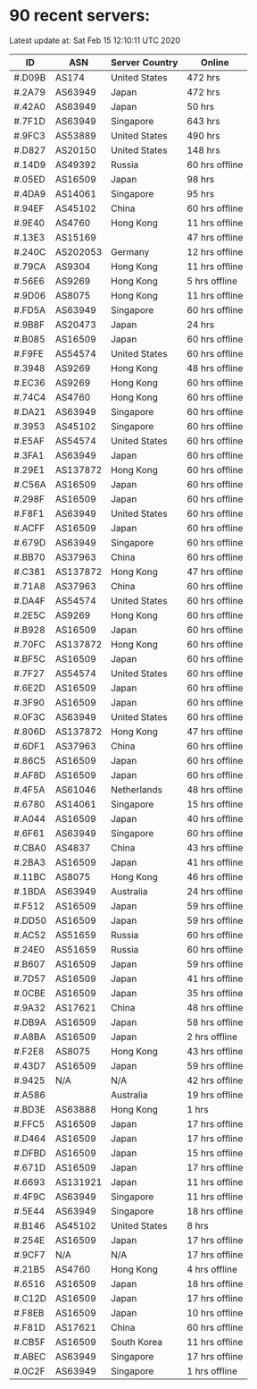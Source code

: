 # 90 recent servers:

Latest update at: Sat Feb 15 12:10:11 UTC 2020

| ID | ASN | Server Country | Online |
| -- | --- | -------------- | ------ |
| #.D09B | AS174 | United States | 472 hrs |
| #.2A79 | AS63949 | Japan | 472 hrs |
| #.42A0 | AS63949 | Japan | 50 hrs |
| #.7F1D | AS63949 | Singapore | 643 hrs |
| #.9FC3 | AS53889 | United States | 490 hrs |
| #.D827 | AS20150 | United States | 148 hrs |
| #.14D9 | AS49392 | Russia | 60 hrs offline |
| #.05ED | AS16509 | Japan | 98 hrs |
| #.4DA9 | AS14061 | Singapore | 95 hrs |
| #.94EF | AS45102 | China | 60 hrs offline |
| #.9E40 | AS4760 | Hong Kong | 11 hrs offline |
| #.13E3 | AS15169 |  | 47 hrs offline |
| #.240C | AS202053 | Germany | 12 hrs offline |
| #.79CA | AS9304 | Hong Kong | 11 hrs offline |
| #.56E6 | AS9269 | Hong Kong | 5 hrs offline |
| #.9D06 | AS8075 | Hong Kong | 11 hrs offline |
| #.FD5A | AS63949 | Singapore | 60 hrs offline |
| #.9B8F | AS20473 | Japan | 24 hrs |
| #.B085 | AS16509 | Japan | 60 hrs offline |
| #.F9FE | AS54574 | United States | 60 hrs offline |
| #.3948 | AS9269 | Hong Kong | 48 hrs offline |
| #.EC36 | AS9269 | Hong Kong | 60 hrs offline |
| #.74C4 | AS4760 | Hong Kong | 60 hrs offline |
| #.DA21 | AS63949 | Singapore | 60 hrs offline |
| #.3953 | AS45102 | Singapore | 60 hrs offline |
| #.E5AF | AS54574 | United States | 60 hrs offline |
| #.3FA1 | AS63949 | Japan | 60 hrs offline |
| #.29E1 | AS137872 | Hong Kong | 60 hrs offline |
| #.C56A | AS16509 | Japan | 60 hrs offline |
| #.298F | AS16509 | Japan | 60 hrs offline |
| #.F8F1 | AS63949 | United States | 60 hrs offline |
| #.ACFF | AS16509 | Japan | 60 hrs offline |
| #.679D | AS63949 | Singapore | 60 hrs offline |
| #.BB70 | AS37963 | China | 60 hrs offline |
| #.C381 | AS137872 | Hong Kong | 47 hrs offline |
| #.71A8 | AS37963 | China | 60 hrs offline |
| #.DA4F | AS54574 | United States | 60 hrs offline |
| #.2E5C | AS9269 | Hong Kong | 60 hrs offline |
| #.B928 | AS16509 | Japan | 60 hrs offline |
| #.70FC | AS137872 | Hong Kong | 60 hrs offline |
| #.BF5C | AS16509 | Japan | 60 hrs offline |
| #.7F27 | AS54574 | United States | 60 hrs offline |
| #.6E2D | AS16509 | Japan | 60 hrs offline |
| #.3F90 | AS16509 | Japan | 60 hrs offline |
| #.0F3C | AS63949 | United States | 60 hrs offline |
| #.806D | AS137872 | Hong Kong | 47 hrs offline |
| #.6DF1 | AS37963 | China | 60 hrs offline |
| #.86C5 | AS16509 | Japan | 60 hrs offline |
| #.AF8D | AS16509 | Japan | 60 hrs offline |
| #.4F5A | AS61046 | Netherlands | 48 hrs offline |
| #.6780 | AS14061 | Singapore | 15 hrs offline |
| #.A044 | AS16509 | Japan | 40 hrs offline |
| #.6F61 | AS63949 | Singapore | 60 hrs offline |
| #.CBA0 | AS4837 | China | 43 hrs offline |
| #.2BA3 | AS16509 | Japan | 41 hrs offline |
| #.11BC | AS8075 | Hong Kong | 46 hrs offline |
| #.1BDA | AS63949 | Australia | 24 hrs offline |
| #.F512 | AS16509 | Japan | 59 hrs offline |
| #.DD50 | AS16509 | Japan | 59 hrs offline |
| #.AC52 | AS51659 | Russia | 60 hrs offline |
| #.24E0 | AS51659 | Russia | 60 hrs offline |
| #.B607 | AS16509 | Japan | 59 hrs offline |
| #.7D57 | AS16509 | Japan | 41 hrs offline |
| #.0CBE | AS16509 | Japan | 35 hrs offline |
| #.9A32 | AS17621 | China | 48 hrs offline |
| #.DB9A | AS16509 | Japan | 58 hrs offline |
| #.A8BA | AS16509 | Japan | 2 hrs offline |
| #.F2E8 | AS8075 | Hong Kong | 43 hrs offline |
| #.43D7 | AS16509 | Japan | 59 hrs offline |
| #.9425 | N/A | N/A | 42 hrs offline |
| #.A586 |  | Australia | 19 hrs offline |
| #.BD3E | AS63888 | Hong Kong | 1 hrs |
| #.FFC5 | AS16509 | Japan | 17 hrs offline |
| #.D464 | AS16509 | Japan | 17 hrs offline |
| #.DFBD | AS16509 | Japan | 15 hrs offline |
| #.671D | AS16509 | Japan | 17 hrs offline |
| #.6693 | AS131921 | Japan | 11 hrs offline |
| #.4F9C | AS63949 | Singapore | 11 hrs offline |
| #.5E44 | AS63949 | Singapore | 18 hrs offline |
| #.B146 | AS45102 | United States | 8 hrs |
| #.254E | AS16509 | Japan | 17 hrs offline |
| #.9CF7 | N/A | N/A | 17 hrs offline |
| #.21B5 | AS4760 | Hong Kong | 4 hrs offline |
| #.6516 | AS16509 | Japan | 18 hrs offline |
| #.C12D | AS16509 | Japan | 17 hrs offline |
| #.F8EB | AS16509 | Japan | 10 hrs offline |
| #.F81D | AS17621 | China | 60 hrs offline |
| #.CB5F | AS16509 | South Korea | 11 hrs offline |
| #.ABEC | AS63949 | Singapore | 17 hrs offline |
| #.0C2F | AS63949 | Singapore | 1 hrs offline |

